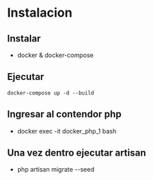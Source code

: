 # Instalacion

## Instalar 

* docker & docker-compose

## Ejecutar 
```
docker-compose up -d --build
```

## Ingresar al contendor php

* docker exec -it docker_php_1 bash

## Una vez dentro ejecutar artisan

* php artisan migrate --seed

